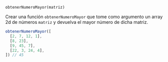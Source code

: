 `obtenerNumeroMayor(matriz)`

Crear una función `obtenerNumeroMayor` que tome como argumento un array 2d de números `matriz` y devuelva el mayor número de dicha matriz.

```javascript
obtenerNumeroMayor([
  [2, 7, 12, 1],
  [8, 23],
  [9, 45, 7],
  [22, 3, 24, 4],
]) // 45
```